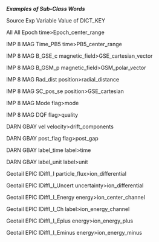 ***Examples*** ***of Sub-Class Words***

Source Exp Variable Value of DICT_KEY

All All Epoch time>Epoch_center_range

IMP 8 MAG Time_PB5 time>PB5_center_range

IMP 8 MAG B_GSE_c magnetic_field>GSE_cartesian_vector

IMP 8 MAG B_GSM_p magnetic_field>GSM_polar_vector

IMP 8 MAG Rad_dist position>radial_distance

IMP 8 MAG SC_pos_se position>GSE_cartesian

IMP 8 MAG Mode  flag>mode

IMP 8 MAG DQF flag>quality

DARN GBAY vel velocity>drift_components

DARN GBAY post_flag flag>post_gap

DARN GBAY label_time label>time

DARN GBAY label_unit label>unit

Geotail EPIC IDiffI_I particle_flux>ion_differential

Geotail EPIC IDiffI_I_Uncert uncertainty>ion_differential

Geotail EPIC IDiffI_I_Energy energy>ion_center_channel

Geotail EPIC IDiffI_I_Ch label>ion_energy_channel

Geotail EPIC IDiffI_I_Eplus energy>ion_energy_plus

Geotail EPIC IDiffI_I_Eminus energy>ion_energy_minus
